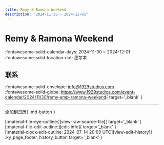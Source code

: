 ```yaml
---
title: Remy & Ramona Weekend
description: "2024-11-30 ~ 2024-12-01"
---
```


# Remy & Ramona Weekend 

:fontawesome-solid-calendar-days: 2024-11-30 ~ 2024-12-01  
:fontawesome-solid-location-dot: 墨尔本  

## 联系

:fontawesome-solid-envelope: <info@1929studios.com>  
:fontawesome-solid-globe: <https://www.1929studios.com/event-calendar/2024/11/30/remy-amp-ramona-weekend>{ target='_blank' }  

---

[添加到日历](https://swing.news/ics/zh-Hans/2024/en_AU/remy-n-ramona-weekend-2024.ics){ .md-button }

<div class="ky_page_footer" markdown>
<div class="ky_page_footer_trailing" markdown="span">
[:material-file-eye-outline:][view-raw-source-file]{ target='_blank' }
[:material-file-edit-outline:][edit-info]{ target='_blank' }
</div>
<div class="ky_page_footer_leading" markdown="span">
[:material-clock-edit-outline: 2024-07-14 20:00 UTC][view-edit-history]{ .ky_page_footer_history_button target='_blank' }
</div>
</div>

[view-raw-source-file]: https://github.com/swingdance/events/blob/main/2024/en_AU/remy-n-ramona-weekend-2024.json "查看原始源文件"
[edit-info]: https://github.com/swingdance/events/issues/new?assignees=&labels=update+event&projects=&template=03-update_entity.yml&title=%5B2024%2Fen_AU%5D%20Remy%20%26%20Ramona%20Weekend&region=en_AU&year=2024&id=remy-n-ramona-weekend-2024&name=Remy%20%26%20Ramona%20Weekend&org_id= "编辑信息"

[view-edit-history]: https://github.com/swingdance/events/commits/main/2024/en_AU/remy-n-ramona-weekend-2024.json "查看编辑历史"
